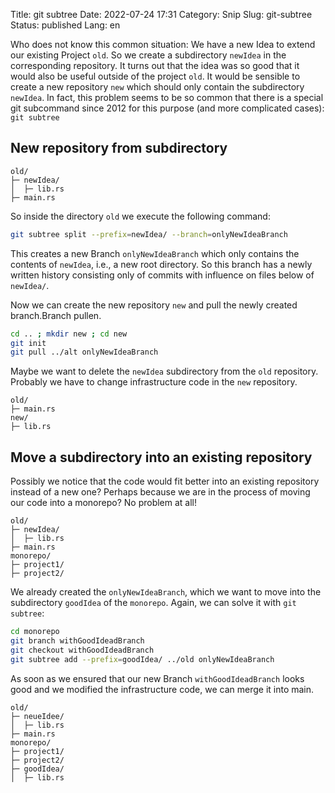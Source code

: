Title: git subtree
Date: 2022-07-24 17:31
Category: Snip
Slug: git-subtree
Status: published
Lang: en

Who does not know this common situation: We have a new Idea to extend our existing Project `old`. So we create a subdirectory `newIdea` in the corresponding repository. It turns out that the idea was so good that it would also be useful outside of the project `old`. It would be sensible to create a new repository `new` which should only contain the subdirectory `newIdea`. In fact, this problem seems to be so common that there is a special git subcommand since 2012 for this purpose (and more complicated cases): `git subtree`

## New repository from subdirectory

```
old/
├─ newIdea/
│  ├─ lib.rs
├─ main.rs
```

So inside the directory `old` we execute the following command:

```bash
git subtree split --prefix=newIdea/ --branch=onlyNewIdeaBranch
```

This creates a new Branch `onlyNewIdeaBranch` which only contains the contents of `newIdea`, i.e., a new root directory. So this branch has a newly written history consisting only of commits with influence on files below of `newIdea/`.

Now we can create the new repository `new` and pull the newly created branch.Branch pullen.

```bash
cd .. ; mkdir new ; cd new
git init
git pull ../alt onlyNewIdeaBranch
```

Maybe we want to delete the `newIdea` subdirectory from the `old` repository. Probably we have to change infrastructure code in the `new` repository.

```
old/
├─ main.rs
new/
├─ lib.rs
```

## Move a subdirectory into an existing repository

Possibly we notice that the code would fit better into an existing repository instead of a new one? Perhaps because we are in the process of moving our code into a monorepo? No problem at all!

```
old/
├─ newIdea/
│  ├─ lib.rs
├─ main.rs
monorepo/
├─ project1/
├─ project2/
```

We already created the `onlyNewIdeaBranch`, which we want to move into the subdirectory `goodIdea` of the `monorepo`. Again, we can solve it with `git subtree`:

```bash
cd monorepo
git branch withGoodIdeadBranch
git checkout withGoodIdeadBranch
git subtree add --prefix=goodIdea/ ../old onlyNewIdeaBranch
```

As soon as we ensured that our new Branch `withGoodIdeadBranch` looks good and we modified the infrastructure code, we can merge it into main.

```
old/
├─ neueIdee/
│  ├─ lib.rs
├─ main.rs
monorepo/
├─ project1/
├─ project2/
├─ goodIdea/
│  ├─ lib.rs
```
